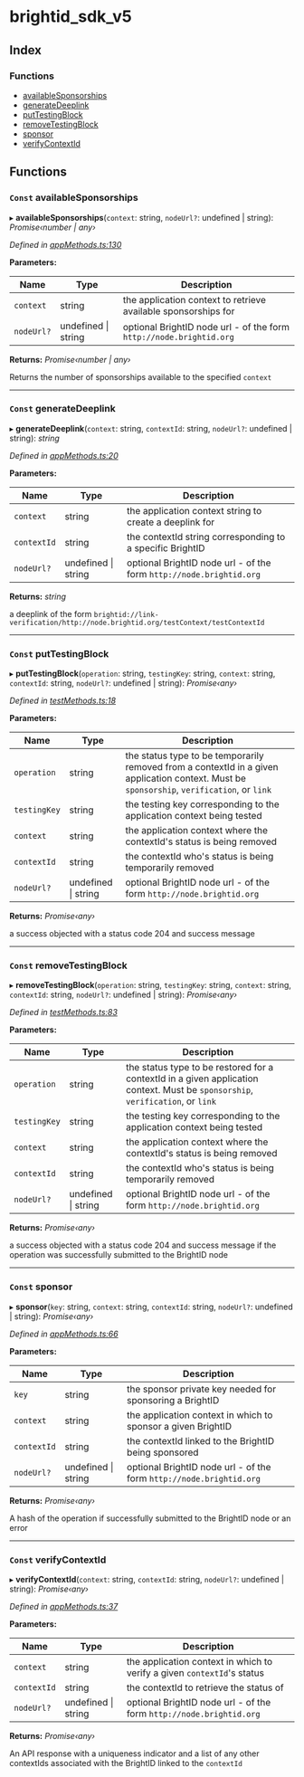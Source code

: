 
# brightid_sdk_v5

## Index

### Functions

* [availableSponsorships](README.md#const-availablesponsorships)
* [generateDeeplink](README.md#const-generatedeeplink)
* [putTestingBlock](README.md#const-puttestingblock)
* [removeTestingBlock](README.md#const-removetestingblock)
* [sponsor](README.md#const-sponsor)
* [verifyContextId](README.md#const-verifycontextid)

## Functions

### `Const` availableSponsorships

▸ **availableSponsorships**(`context`: string, `nodeUrl?`: undefined | string): *Promise‹number | any›*

*Defined in [appMethods.ts:130](https://github.com/BrightID/brightIdSDK/blob/702f196/src/appMethods.ts#L130)*

**Parameters:**

Name | Type | Description |
------ | ------ | ------ |
`context` | string | the application context to retrieve available sponsorships for |
`nodeUrl?` | undefined &#124; string | optional BrightID node url - of the form `http://node.brightid.org`  |

**Returns:** *Promise‹number | any›*

Returns the number of sponsorships available to the specified `context`

___

### `Const` generateDeeplink

▸ **generateDeeplink**(`context`: string, `contextId`: string, `nodeUrl?`: undefined | string): *string*

*Defined in [appMethods.ts:20](https://github.com/BrightID/brightIdSDK/blob/702f196/src/appMethods.ts#L20)*

**Parameters:**

Name | Type | Description |
------ | ------ | ------ |
`context` | string | the application context string to create a deeplink for |
`contextId` | string | the contextId string corresponding to a specific BrightID |
`nodeUrl?` | undefined &#124; string | optional BrightID node url - of the form `http://node.brightid.org`  |

**Returns:** *string*

a deeplink of the form `brightid://link-verification/http://node.brightid.org/testContext/testContextId`

___

### `Const` putTestingBlock

▸ **putTestingBlock**(`operation`: string, `testingKey`: string, `context`: string, `contextId`: string, `nodeUrl?`: undefined | string): *Promise‹any›*

*Defined in [testMethods.ts:18](https://github.com/BrightID/brightIdSDK/blob/702f196/src/testMethods.ts#L18)*

**Parameters:**

Name | Type | Description |
------ | ------ | ------ |
`operation` | string | the status type to be temporarily removed from a contextId in a given application context.  Must be `sponsorship`, `verification`, or `link` |
`testingKey` | string | the testing key corresponding to the application context being tested |
`context` | string | the application context where the contextId's status is being removed |
`contextId` | string | the contextId who's status is being temporarily removed |
`nodeUrl?` | undefined &#124; string | optional BrightID node url - of the form `http://node.brightid.org`  |

**Returns:** *Promise‹any›*

a success objected with a status code 204 and success message

___

### `Const` removeTestingBlock

▸ **removeTestingBlock**(`operation`: string, `testingKey`: string, `context`: string, `contextId`: string, `nodeUrl?`: undefined | string): *Promise‹any›*

*Defined in [testMethods.ts:83](https://github.com/BrightID/brightIdSDK/blob/702f196/src/testMethods.ts#L83)*

**Parameters:**

Name | Type | Description |
------ | ------ | ------ |
`operation` | string | the status type to be restored for a contextId in a given application context.  Must be `sponsorship`, `verification`, or `link` |
`testingKey` | string | the testing key corresponding to the application context being tested |
`context` | string | the application context where the contextId's status is being removed |
`contextId` | string | the contextId who's status is being temporarily removed |
`nodeUrl?` | undefined &#124; string | optional BrightID node url - of the form `http://node.brightid.org`  |

**Returns:** *Promise‹any›*

a success objected with a status code 204 and success message if the operation was successfully submitted to the BrightID node

___

### `Const` sponsor

▸ **sponsor**(`key`: string, `context`: string, `contextId`: string, `nodeUrl?`: undefined | string): *Promise‹any›*

*Defined in [appMethods.ts:66](https://github.com/BrightID/brightIdSDK/blob/702f196/src/appMethods.ts#L66)*

**Parameters:**

Name | Type | Description |
------ | ------ | ------ |
`key` | string | the sponsor private key needed for sponsoring a BrightID |
`context` | string | the application context in which to sponsor a given BrightID |
`contextId` | string | the contextId linked to the BrightID being sponsored |
`nodeUrl?` | undefined &#124; string | optional BrightID node url - of the form `http://node.brightid.org`  |

**Returns:** *Promise‹any›*

A hash of the operation if successfully submitted to the BrightID node or an error

___

### `Const` verifyContextId

▸ **verifyContextId**(`context`: string, `contextId`: string, `nodeUrl?`: undefined | string): *Promise‹any›*

*Defined in [appMethods.ts:37](https://github.com/BrightID/brightIdSDK/blob/702f196/src/appMethods.ts#L37)*

**Parameters:**

Name | Type | Description |
------ | ------ | ------ |
`context` | string | the application context in which to verify a given `contextId`'s status |
`contextId` | string | the contextId to retrieve the status of |
`nodeUrl?` | undefined &#124; string | optional BrightID node url - of the form `http://node.brightid.org`  |

**Returns:** *Promise‹any›*

An API response with a uniqueness indicator and a list of any other contextIds associated with the BrightID linked to the `contextId`
